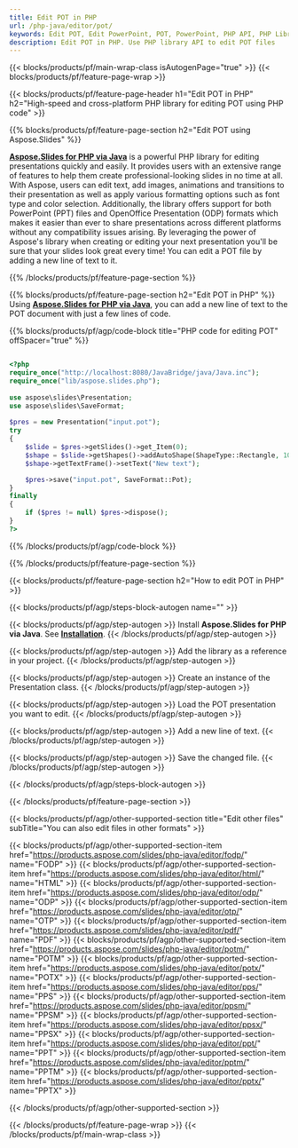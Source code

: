 ```yaml
---
title: Edit POT in PHP
url: /php-java/editor/pot/
keywords: Edit POT, Edit PowerPoint, POT, PowerPoint, PHP API, PHP Library
description: Edit POT in PHP. Use PHP library API to edit POT files
---
```


{{< blocks/products/pf/main-wrap-class isAutogenPage="true" >}}
{{< blocks/products/pf/feature-page-wrap >}}

{{< blocks/products/pf/feature-page-header h1="Edit POT in PHP" h2="High-speed and cross-platform PHP library for editing POT using PHP code" >}}

{{% blocks/products/pf/feature-page-section h2="Edit POT using Aspose.Slides" %}}

[**Aspose.Slides for PHP via Java**](https://products.aspose.com/slides/php-java/) is a powerful PHP library for editing presentations quickly and easily. It provides users with an extensive range of features to help them create professional-looking slides in no time at all. With Aspose, users can edit text, add images, animations and transitions to their presentation as well as apply various formatting options such as font type and color selection. Additionally, the library offers support for both PowerPoint (PPT) files and OpenOffice Presentation (ODP) formats which makes it easier than ever to share presentations across different platforms without any compatibility issues arising. By leveraging the power of Aspose's library when creating or editing your next presentation you'll be sure that your slides look great every time! 
You can edit a POT file by adding a new line of text to it. 

{{% /blocks/products/pf/feature-page-section %}}

{{% blocks/products/pf/feature-page-section  h2="Edit POT in PHP" %}}
Using [**Aspose.Slides for PHP via Java**](https://products.aspose.com/slides/php-java/), you can add a new line of text to the POT document with just a few lines of code.

{{% blocks/products/pf/agp/code-block title="PHP code for editing POT" offSpacer="true" %}}

```php

<?php
require_once("http://localhost:8080/JavaBridge/java/Java.inc");
require_once("lib/aspose.slides.php");
 
use aspose\slides\Presentation;
use aspose\slides\SaveFormat;
 
$pres = new Presentation("input.pot");
try
{
    $slide = $pres->getSlides()->get_Item(0);     
    $shape = $slide->getShapes()->addAutoShape(ShapeType::Rectangle, 10, 10, 100, 50);
    $shape->getTextFrame()->setText("New text");

    $pres->save("input.pot", SaveFormat::Pot);
}
finally
{
    if ($pres != null) $pres->dispose();
}
?>
```
{{% /blocks/products/pf/agp/code-block %}}

{{% /blocks/products/pf/feature-page-section %}}

{{< blocks/products/pf/feature-page-section  h2="How to edit POT in PHP" >}}

{{< blocks/products/pf/agp/steps-block-autogen name="" >}}


{{< blocks/products/pf/agp/step-autogen >}}
Install **Aspose.Slides for PHP via Java**. See [**Installation**](https://docs.aspose.com/slides/php-java/installation/).
{{< /blocks/products/pf/agp/step-autogen >}}

{{< blocks/products/pf/agp/step-autogen >}}
Add the library as a reference in your project.
{{< /blocks/products/pf/agp/step-autogen >}}

{{< blocks/products/pf/agp/step-autogen >}}
Create an instance of the Presentation class.
{{< /blocks/products/pf/agp/step-autogen >}}

{{< blocks/products/pf/agp/step-autogen >}}
Load the POT presentation you want to edit.
{{< /blocks/products/pf/agp/step-autogen >}}

{{< blocks/products/pf/agp/step-autogen >}}
Add a new line of text.
{{< /blocks/products/pf/agp/step-autogen >}}

{{< blocks/products/pf/agp/step-autogen >}}
Save the changed file.
{{< /blocks/products/pf/agp/step-autogen >}}

{{< /blocks/products/pf/agp/steps-block-autogen >}}


{{< /blocks/products/pf/feature-page-section >}}

{{< blocks/products/pf/agp/other-supported-section title="Edit other files" subTitle="You can also edit files in other formats" >}}

{{< blocks/products/pf/agp/other-supported-section-item href="https://products.aspose.com/slides/php-java/editor/fodp/" name="FODP" >}}
{{< blocks/products/pf/agp/other-supported-section-item href="https://products.aspose.com/slides/php-java/editor/html/" name="HTML" >}}
{{< blocks/products/pf/agp/other-supported-section-item href="https://products.aspose.com/slides/php-java/editor/odp/" name="ODP" >}}
{{< blocks/products/pf/agp/other-supported-section-item href="https://products.aspose.com/slides/php-java/editor/otp/" name="OTP" >}}
{{< blocks/products/pf/agp/other-supported-section-item href="https://products.aspose.com/slides/php-java/editor/pdf/" name="PDF" >}}
{{< blocks/products/pf/agp/other-supported-section-item href="https://products.aspose.com/slides/php-java/editor/potm/" name="POTM" >}}
{{< blocks/products/pf/agp/other-supported-section-item href="https://products.aspose.com/slides/php-java/editor/potx/" name="POTX" >}}
{{< blocks/products/pf/agp/other-supported-section-item href="https://products.aspose.com/slides/php-java/editor/pps/" name="PPS" >}}
{{< blocks/products/pf/agp/other-supported-section-item href="https://products.aspose.com/slides/php-java/editor/ppsm/" name="PPSM" >}}
{{< blocks/products/pf/agp/other-supported-section-item href="https://products.aspose.com/slides/php-java/editor/ppsx/" name="PPSX" >}}
{{< blocks/products/pf/agp/other-supported-section-item href="https://products.aspose.com/slides/php-java/editor/ppt/" name="PPT" >}}
{{< blocks/products/pf/agp/other-supported-section-item href="https://products.aspose.com/slides/php-java/editor/pptm/" name="PPTM" >}}
{{< blocks/products/pf/agp/other-supported-section-item href="https://products.aspose.com/slides/php-java/editor/pptx/" name="PPTX" >}}


{{< /blocks/products/pf/agp/other-supported-section >}}

{{< /blocks/products/pf/feature-page-wrap >}}
{{< /blocks/products/pf/main-wrap-class >}}